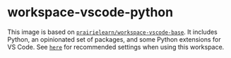 # workspace-vscode-python

This image is based on [`prairielearn/workspace-vscode-base`](../vscode-base). It includes Python, an opinionated set of packages, and some Python extensions for VS Code. See [`here`](../vscode-base/README.md) for recommended settings when using this workspace.
